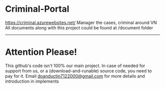 # Criminal-Portal
https://criminal.azurewebsites.net/
Manager the cases, criminal around VN
All documents along with this project could be found at /document folder

____________________________________________________________
# Attention Please!
This github's code isn't 100% our main project. In case of needed for support from us, or a (download-and-runable) source code, you need to pay for it. Email doanductin7122000@gmail.com for more details and introduction in implements
